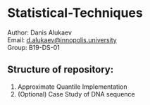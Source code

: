# Statistical-Techniques
Author: Danis Alukaev \
Email: d.alukaev@innopolis.university \
Group: B19-DS-01 

## Structure of repository:
1. Approximate Quantile Implementation
2. (Optional) Case Study of DNA sequence
